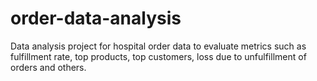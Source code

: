 # order-data-analysis
Data analysis project for hospital order data to evaluate metrics such as fulfillment rate, top products, top customers, loss due to unfulfillment of orders and others.
